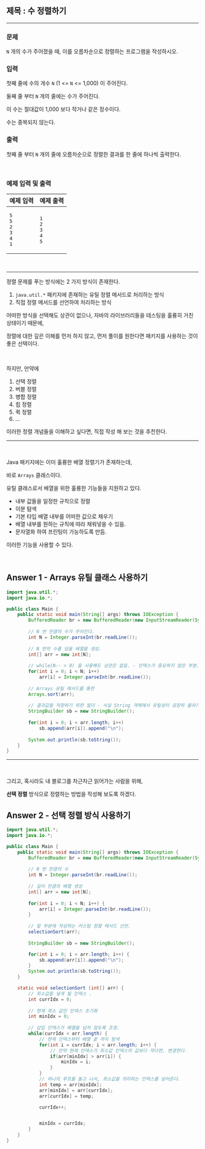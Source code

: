 ## 제목 : 수 정렬하기

---

### 문제

`N` 개의 수가 주어졌을 때, 이를 오름차순으로 정렬하는 프로그램을 작성하시오.

### 입력

첫째 줄에 수의 개수 `N` (1 <= `N` <= 1,000) 이 주어진다.

둘째 줄 부터 `N` 개의 줄에는 수가 주어진다.

이 수는 절대값이 1,000 보다 작거나 같은 정수이다.

수는 중복되지 않는다.

### 출력

첫째 줄 부터 `N` 개의 줄에 오름차순으로 정렬한 결과를 한 줄에 하나씩 출력한다.

<br/>

### 예제 입력 및 출력

| 예제 입력                                 | 예제 출력                            |
|---------------------------------------|----------------------------------|
| <pre>5<br>5<br>2<br>3<br>4<br>1</pre> | <pre>1<br>2<br>3<br>4<br>5</pre> |

<br/>

---

정렬 문제를 푸는 방식에는 2 가지 방식이 존재한다.

1. `java.util.*` 패키지에 존재하는 유틸 정렬 메서드로 처리하는 방식
2. 직접 정렬 메서드를 선언하여 처리하는 방식

어떠한 방식을 선택해도 상관이 없으나, 자바의 라이브러리들을 테스팅을 훌륭히 거친 상태이기 때문에,

정렬에 대한 깊은 이해를 먼저 하지 않고, 먼저 풀이를 원한다면 패키지를 사용하는 것이 좋은 선택이다.

<br/>

하지만, 만약에 

1. 선택 정렬
2. 버블 정렬
3. 병합 정렬
4. 힙 정렬
5. 퀵 정렬
6. ...

이러한 정렬 개념들을 이해하고 싶다면, 직접 작성 해 보는 것을 추천한다.

---

<br/>

Java 패키지에는 이미 훌륭한 배열 정렬기가 존재하는데,

바로 `Arrays` 클래스이다.

유틸 클래스로서 배열을 위한 훌륭한 기능들을 지원하고 있다.

* 내부 값들을 일정한 규칙으로 정렬
* 이분 탐색
* 기본 타입 배열 내부를 어떠한 값으로 채우기
* 배열 내부를 원하는 규칙에 따라 채워넣을 수 있음.
* 문자열화 하여 프린팅이 가능하도록 만듬.

이러한 기능을 사용할 수 있다.

<br/>

## Answer 1 - Arrays 유틸 클래스 사용하기

```java
import java.util.*;
import java.io.*;

public class Main {
    public static void main(String[] args) throws IOException {
        BufferedReader br = new BufferedReader(new InputStreamReader(System.in));
        
        // N 번 만큼의 수가 주어진다.
        int N = Integer.parseInt(br.readLine());
        
        // N 번의 수를 담을 배열을 생성.
        int[] arr = new int[N];
        
        // while(N-- > 0) 을 사용해도 상관은 없음. - 인덱스가 중요하지 않은 부분.
        for(int i = 0; i < N; i++) 
            arr[i] = Integer.parseInt(br.readLine());
        
        // Arrays 유틸 메서드를 통한 
        Arrays.sort(arr);
        
        // 결과값을 저장하기 위한 빌더 - 사실 String 객체에서 유틸성이 굉장히 올라가는 클래스
        StringBuilder sb = new StringBuilder();
        
        for(int i = 0; i < arr.length; i++)
            sb.append(arr[i]).append("\n");
        
        System.out.println(sb.toString());
    }
}
```

---

<br/>

그리고, 혹시라도 내 블로그를 차근차근 읽어가는 사람을 위해,

**선택 정렬** 방식으로 정렬하는 방법을 작성해 보도록 하겠다.

## Answer 2 - 선택 정렬 방식 사용하기

```java
import java.util.*;
import java.io.*;

public class Main {
    public static void main(String[] args) throws IOException {
        BufferedReader br = new BufferedReader(new InputStreamReader(System.in));
            
        // N 번 만큼의 수
        int N = Integer.parseInt(br.readLine());
        
        // 길이 만큼의 배열 생성
        int[] arr = new int[N];
        
        for(int i = 0; i < N; i++) {
            arr[i] = Integer.parseInt(br.readLine());
        }
        
        // 밑 부분에 작성하는 커스텀 정렬 메서드 선언.
        selectionSort(arr);
        
        StringBuilder sb = new StringBuilder();

        for(int i = 0; i < arr.length; i++) {
            sb.append(arr[i]).append("\n");
        }
        System.out.println(sb.toString());
    }

    static void selectionSort (int[] arr) {
        // 최소값을 넣게 될 인덱스 .
        int currIdx = 0;
        
        // 현재 최소 값인 인덱스 초기화 
        int minIdx = 0;
        
        // 삽입 인덱스가 배열을 넘지 않도록 조정. 
        while(currIdx < arr.length) {
            // 현재 인덱스부터 배열 끝 까지 탐색 
            for(int i = currIdx; i < arr.length; i++) {
                // 만약 현재 인덱스가 최소값 인덱스의 값보다 작다면, 변경한다.
                if(arr[minIdx] > arr[i]) {
                    minIdx = i;
                }
            }
            // 하나의 루프를 돌고 나서, 최소값을 의미하는 인덱스를 넣어준다. 
            int temp = arr[minIdx];
            arr[minIdx] = arr[currIdx];
            arr[currIdx] = temp;

            currIdx++;


            minIdx = currIdx;
        }
    }
}
```




